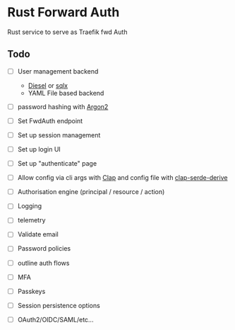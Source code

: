 # Rust Forward Auth

Rust service to serve as Traefik fwd Auth

## Todo 

- [ ] User management backend 
    - [Diesel](https://diesel.rs/guides/getting-started) or [sqlx](https://github.com/launchbadge/sqlx)
    - YAML File based backend
- [ ] password hashing with [Argon2](https://docs.rs/argon2/latest/argon2/)
- [ ] Set FwdAuth endpoint
- [ ] Set up session management
- [ ] Set up login UI
- [ ] Set up "authenticate" page
- [ ] Allow config via cli args with [Clap](https://docs.rs/clap/latest/clap/) and config file with [clap-serde-derive](https://crates.io/crates/clap-serde-derive/)
- [ ] Authorisation engine (principal / resource / action)
- [ ] Logging
- [ ] telemetry
- [ ] Validate email
- [ ] Password policies
- [ ] outline auth flows
- [ ] MFA
- [ ] Passkeys
- [ ] Session persistence options
- [ ] OAuth2/OIDC/SAML/etc...

